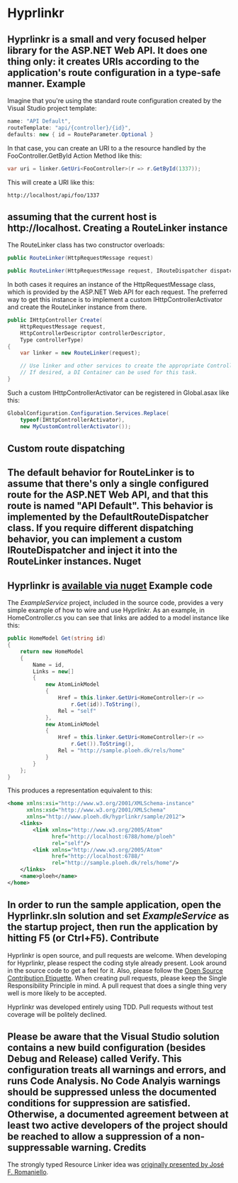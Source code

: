 Hyprlinkr
=========
Hyprlinkr is a small and very focused helper library for the ASP.NET Web API. It does one thing only: it creates URIs according to the application's route configuration in a type-safe manner.
Example
-------
Imagine that you're using the standard route configuration created by the Visual Studio project template:
```C#
name: "API Default",
routeTemplate: "api/{controller}/{id}",
defaults: new { id = RouteParameter.Optional }
```
In that case, you can create an URI to a the resource handled by the FooController.GetById Action Method like this:
```C#
var uri = linker.GetUri<FooController>(r => r.GetById(1337));
```
This will create a URI like this:
```
http://localhost/api/foo/1337
```
assuming that the current host is http://localhost.
Creating a RouteLinker instance
-------------------------------
The RouteLinker class has two constructor overloads:
```C#
public RouteLinker(HttpRequestMessage request)

public RouteLinker(HttpRequestMessage request, IRouteDispatcher dispatcher)
```
In both cases it requires an instance of the HttpRequestMessage class, which is provided by the ASP.NET Web API for each request. The preferred way to get this instance is to implement a custom IHttpControllerActivator and create the RouteLinker instance from there.
```C#
public IHttpController Create(
    HttpRequestMessage request,
    HttpControllerDescriptor controllerDescriptor,
    Type controllerType)
{
    var linker = new RouteLinker(request);

    // Use linker and other services to create the appropriate Controller.
    // If desired, a DI Container can be used for this task.
}
```
Such a custom IHttpControllerActivator can be registered in Global.asax like this:
```C#
GlobalConfiguration.Configuration.Services.Replace(
    typeof(IHttpControllerActivator),
    new MyCustomControllerActivator());
```
Custom route dispatching
------------------------
The default behavior for RouteLinker is to assume that there's only a single configured route for the ASP.NET Web API, and that this route is named "API Default". This behavior is implemented by the DefaultRouteDispatcher class. If you require different dispatching behavior, you can implement a custom IRouteDispatcher and inject it into the RouteLinker instances.
Nuget
-----
Hyprlinkr is [available via nuget](https://nuget.org/packages/Hyprlinkr)
Example code
------------
The *ExampleService* project, included in the source code, provides a very simple example of how to wire and use Hyprlinkr. As an example, in HomeController.cs you can see that links are added to a model instance like this:
```C#
public HomeModel Get(string id)
{
    return new HomeModel
    {
        Name = id,
        Links = new[]
        {
            new AtomLinkModel
            {
                Href = this.linker.GetUri<HomeController>(r =>
                    r.Get(id)).ToString(),
                Rel = "self"
            },
            new AtomLinkModel
            {
                Href = this.linker.GetUri<HomeController>(r =>
                    r.Get()).ToString(),
                Rel = "http://sample.ploeh.dk/rels/home"
            }
        }
    };
}
```
This produces a representation equivalent to this:
```XML
<home xmlns:xsi="http://www.w3.org/2001/XMLSchema-instance"
      xmlns:xsd="http://www.w3.org/2001/XMLSchema"
      xmlns="http://www.ploeh.dk/hyprlinkr/sample/2012">
    <links>
        <link xmlns="http://www.w3.org/2005/Atom"
              href="http://localhost:6788/home/ploeh"
              rel="self"/>
        <link xmlns="http://www.w3.org/2005/Atom"
              href="http://localhost:6788/"
              rel="http://sample.ploeh.dk/rels/home"/>
    </links>
    <name>ploeh</name>
</home>
```
In order to run the sample application, open the Hyprlinkr.sln solution and set *ExampleService* as the startup project, then run the application by hitting F5 (or Ctrl+F5).
Contribute
----------
Hyprlinkr is open source, and pull requests are welcome.
When developing for Hyprlinkr, please respect the coding style already present. Look around in the source code to get a feel for it. Also, please follow the [Open Source Contribution Etiquette](http://tirania.org/blog/archive/2010/Dec-31.html). When creating pull requests, please keep the Single Responsibility Principle in mind. A pull request that does a single thing very well is more likely to be accepted.

Hyprlinkr was developed entirely using TDD. Pull requests without test coverage will be politely declined.

Please be aware that the Visual Studio solution contains a new build configuration (besides Debug and Release) called Verify. This configuration treats all warnings and errors, and runs Code Analysis. No Code Analyis warnings should be suppressed unless the documented conditions for suppression are satisfied. Otherwise, a documented agreement between at least two active developers of the project should be reached to allow a suppression of a non-suppressable warning.
Credits
-------
The strongly typed Resource Linker idea was [originally presented by José F. Romaniello](http://joseoncode.com/2011/03/18/wcf-web-api-strongly-typed-resource-linker/).